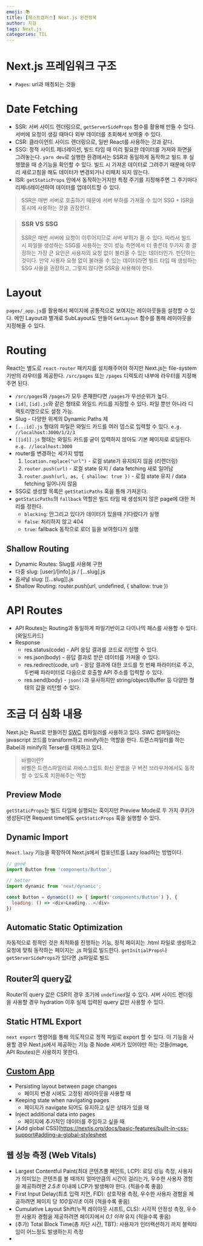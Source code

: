 ```yaml
---
emoji: 📚
title: [패스트캠퍼스] Next.js 완전정복
author: 지걸
tags: Next.js
categories: TIL
---
```


# Next.js 프레임워크 구조
- `Pages`: url과 매칭되는 것들

# Date Fetching
- SSR: 서버 사이드 렌더링으로, `getServerSideProps` 함수를 활용해 만들 수 있다. 서버에
요청이 생길 때마다 외부 데이터를 조회해서 보여줄 수 있다.
- CSR: 클라이언트 사이드 렌더링으로, 일반 React를 사용하는 것과 같다.
- SSG: 정적 사이트 제너레이션, 빌드 타임 때 미리 필요한 데이터를 가져와 화면을 그려놓는다. `yarn dev`로 실행한 환경에서는
SSR과 동일하게 동작하고 빌드 후 실행했을 때 순기능을 확인할 수 있다. 빌드 시 가져온 데이터로 그려주기 때문에 아무리 새로고침을 해도 데이터가 변경되거나 리패치 되지 않는다.
- ISR: `getStaticProps` 안에서 동작하는거지만 특정 주기를 지정해주면 그 주기마다 리제너레이션하여 데이터를 업데이트할 수 있다.

> SSR은 매번 서버로 호출하기 때문에 서버 부하를 가져올 수 있어 SSG + ISR을 동시에 사용하는 것을 권장한다.

> ### SSR VS SSG
> SSR은 매번 서버에 요청이 이루어지므로 서버 부하가 올 수 있다. 따라서 빌드 시 파일을 생성하는 SSG를 사용하는 것이 성능 측면에서 더 좋은데
> 두가지 중 결정하는 가장 큰 요인은 사용자의 요청 없이 불러올 수 있는 데이터인가. 판단하는 것이다.
> 만약 사용자 요청 없이 불러올 수 있는 데이터라면 빌드 타임 때 생성하는 SSG 사용을 권장하고, 그렇지 않다면 SSR을 사용해야 한다.

# Layout
`pages/_app.js`를 활용해서 페이지에 공통적으로 보여지는 레이아웃들을 설정할 수 있다. 메인 Layout과 별개로 SubLayout도 만들어
`GetLayout` 함수를 통해 레이아웃을 지정해줄 수 있다.

# Routing
React는 별도로 `react-router` 패키지를 설치해주어야 하지만 Next.js는 file-system 기반의 라우터를 제공한다.
`/src/pages` 또는 `/pages` 디렉토리 내부에 라우터를 지정해주면 된다.
- `/src/pages`와 `/pages`가 모두 존재한다면 `/pages`가 우선순위가 높다.
- `[id]`, `[id].js`와 같은 형태로 와일드 카드를 지정할 수 있다. 파일 뿐만 아니라 디렉토리명으로도 설정 가능.
- Slug - 다양한 위계의 Dynamic Paths 제 
- `[...id].js` 형태의 파일은 와일드 카드를 여러 뎁스로 입력할 수 있다. `e.g. //localhost:3000/1/2/3`
- `[[id]].js` 형태는 와일드 카드를 굳이 입력하지 않아도 기본 페이지로 로딩된다. `e.g. //localhost:3000`
- router를 변경하는 세가지 방법
  1. `location.replace("url")` - 로컬 state가 유지되지 않음 (리렌더링)
  2. `router.push(url)` - 로컬 state 유지 / data fetching 새로 일어남
  3. `router.push(url, as, { shallow: true })` - 로컬 state 유지 / data fetching 일어나지 않음
- SSG로 생성할 목록은 `getStaticPaths` 훅을 통해 가져온다.
- `getStaticPaths`의 `fallback` 역할은 빌드 타임 때 생성되지 않은 page에 대한 처리를 정한다.
  - `blocking`: 안그리고 있다가 데이터가 있을때 기다렸다가 실행
  - `false`: 처리하지 않고 404
  - `true`: fallback 동작으로 로더 등을 보여줬다가 실행

## Shallow Routing
- Dynamic Routes: Slug를 사용해 구현
- 다중 slug: [user]/[info].js / [...slug].js
- 옵셔널 slug: [[...slug]].js
- Shallow Routing: router.push(url, undefined, { shallow: true })

# API Routes
- API Routes는 Routing과 동일하게 파일기반이고 다이나믹 패스를 사용할 수 있다. (와일드카드)
- Response
  - res.status(code) - API 응답 결과를 코드로 리턴할 수 있다.
  - res.json(body) - 응답 결과로 받은 데이터를 가져올 수 있다.
  - res.redirect(code, url) - 응답 결과에 대한 코드를 첫 번째 파라미터로 주고, 두번째 파라미터로 다음으로 호출할 API 주소를 입력할 수 있다.
  - res.send(body) - `json()`과 유사하지만 string/object/Buffer 등 다양한 형태의 값을 리턴할 수 있다.

# 조금 더 심화 내용
Next.js는 Rust로 만들어진 [SWC](https://github.com/swc-project/swc) 컴파일러를 사용하고 있다. SWC 컴파일러는 javascript 코드를
transform하고 minify하는 역할을 한다. 트랜스파일러를 하는 Babel과 minify의 Terser를 대체하고 있다.

> 바벨이란?  
> 바벨은 트랜스파일러로 자바스크립트 최신 문법을 구 버전 브라우저에서도 동작할 수 있도록 치환해주는 역할

## Preview Mode
`getStaticProps`는 빌드 타임에 실행되는 훅이지만 Preview Mode로 두 가지 쿠키가 생성된다면 Request time에도
`getStaticProps` 훅을 실행할 수 있다.  

## Dynamic Import
`React.lazy` 기능을 확장하여 Next.js에서 컴포넌트를 Lazy load하는 방법이다.
```javascript
// good
import Button from 'components/Button';

// better
import dynamic from 'next/dynamic';

const Button = dynamic(() => { import('components/Button') }, {
  loading: () => <div>Loading...</div>
})
```

## Automatic Static Optimization
자동적으로 정적인 것은 최적화를 진행하는 기능, 정적 페이지는 .html 파일로 생성하고 요청에 맞춰 동작하는 페이지는 .js 파일로 빌드한다.
`getInitialProps`나 `getServerSideProps`가 있다면 .js파일로 빌드
 
## Router의 query값 
Router의 query 값은 CSR의 경우 초기에 `undefined`일 수 있다. 서버 사이드 렌더링을 사용할 경우 hydration 이후
실제 입력된 query 값만 사용할 수 있다.

## Static HTML Export
`next export` 명령어를 통해 의도적으로 정적 파일로 export 할 수 있다. 이 기능을 사용할 경우 Next.js에서 제공하는
기능 중 Node 서버가 있어야만 하는 것들(Image, API Routes)은 사용하지 못한다.

## [Custom App](https://nextjs.org/docs/advanced-features/custom-app)
- Persisting layout between page changes
  - 페이지 변경 시에도 고정된 레이아웃을 사용할 때
- Keeping state when navigating pages
  - 페이지가 navigate 되어도 유지하고 싶은 상태가 있을 때
- Inject additional data into pages
  - 페이지에 추가적인 데이터를 주입하고 싶을 때
- [Add global CSS](https://nextjs.org/docs/basic-features/built-in-css-support#adding-a-global-stylesheet 

## 웹 성능 측정 (Web Vitals)
- Largest Contentful Paint(최대 콘텐츠풀 페인트, LCP): 로딩 성능 측정, 사용자가 의미있는 콘텐츠를 볼 때까지 얼마만큼의 시간이 걸리는가, 우수한 사용자 경험을 제공하려면 _2.5초_ 이내에 LCP가 발생해야 한다. (적을수록 좋음)
- First Input Delay(최초 입력 지연, FID): 상호작용 측정, 우수한 사용자 경험을 제공하려면 페이지 당 _100밀리초_ 이하 (적을수록 좋음)
- Cumulative Layout Shift(누적 레이아웃 시프트, CLS): 시각적 안정성 측정, 우수한 사용자 경험을 제공하려면 페이지에서 _0.1 이하_ 유지 (적을수록 좋음)
- (추가) Total Block Time(총 차단 시간, TBT): 사용자가 인터랙션하기 까지 블럭타임이 어느정도 발생하는지 측정 
- 


